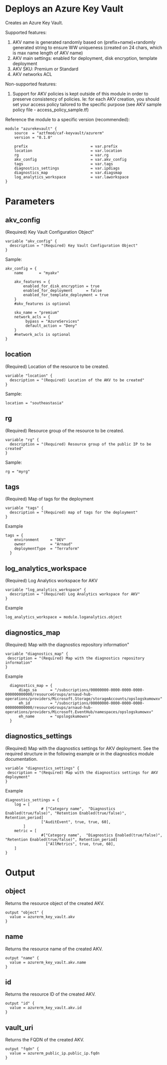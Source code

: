 # Deploys an Azure Key Vault
Creates an Azure Key Vault.

Supported features:
1. AKV name is generated randomly based on (prefix+name)+randomly generated string to ensure WW uniqueness (created on 24 chars, which is max name length of AKV name)
2. AKV main settings: enabled for deployment, disk encryption, template deployment
3. AKV SKU: Premium or Standard
4. AKV networks ACL

Non-supported features:
1. Support for AKV policies is kept outside of this module in order to preserve consistency of policies. Ie: for each AKV creation, you should set your access policy tailored to the specific purpose (see AKV sample policy file - access_policy_sample.tf)


Reference the module to a specific version (recommended):
```hcl
module "azurekevault" {
    source  = "aztfmod/caf-keyvault/azurerm"
    version = "0.1.0"

    prefix                            = var.prefix
    location                          = var.location
    rg                                = var.rg
    akv_config                        = var.akv_config
    tags                              = var.tags
    diagnostics_settings              = var.ipdiags
    diagnostics_map                   = var.diagsmap
    log_analytics_workspace           = var.laworkspace
}
```

# Parameters

## akv_config 
(Required) Key Vault Configuration Object"

```hcl
variable "akv_config" {
  description = "(Required) Key Vault Configuration Object"
}
```

Sample:
```hcl
akv_config = {
    name       = "myakv"

    akv_features = {
        enabled_for_disk_encryption = true
        enabled_for_deployment      = false
        enabled_for_template_deployment = true 
    } 
    #akv_features is optional

    sku_name = "premium"
    network_acls = {
         bypass = "AzureServices"
         default_action = "Deny"
    }
    #network_acls is optional
}
```

## location
(Required) Location of the resource to be created.
```hcl 
variable "location" {
  description = "(Required) Location of the AKV to be created"   
}
```

Sample:
```hcl 
location = "southeastasia"
```


## rg 
(Required) Resource group of the resource to be created. 

```hcl 
variable "rg" {
  description = "(Required) Resource group of the public IP to be created"    
}
```
Sample:
```hcl 
rg = "myrg"
```

## tags
(Required) Map of tags for the deployment
```hcl
variable "tags" {
  description = "(Required) map of tags for the deployment"
}
```
Example
```hcl
tags = {
    environment     = "DEV"
    owner           = "Arnaud"
    deploymentType  = "Terraform"
  }
```

## log_analytics_workspace
(Required) Log Analytics workspace for AKV
```hcl
variable "log_analytics_workspace" {
  description = "(Required) Log Analytics workspace for AKV"
}
```
Example
```hcl
log_analytics_workspace = module.loganalytics.object
```

## diagnostics_map
(Required) Map with the diagnostics repository information"
```hcl
variable "diagnostics_map" {
 description = "(Required) Map with the diagnostics repository information"
}
```
Example
```hcl
  diagnostics_map = {
      diags_sa      = "/subscriptions/00000000-0000-0000-0000-000000000000/resourceGroups/arnaud-hub-operations/providers/Microsoft.Storage/storageAccounts/opslogskumowxv"
      eh_id         = "/subscriptions/00000000-0000-0000-0000-000000000000/resourceGroups/arnaud-hub-operations/providers/Microsoft.EventHub/namespaces/opslogskumowxv"
      eh_name       = "opslogskumowxv"
  }
```

## diagnostics_settings
(Required) Map with the diagnostics settings for AKV deployment.
See the required structure in the following example or in the diagnostics module documentation.

```hcl
variable "diagnostics_settings" {
 description = "(Required) Map with the diagnostics settings for AKV deployment"
}
```
Example
```hcl
diagnostics_settings = {
    log = [
                # ["Category name",  "Diagnostics Enabled(true/false)", "Retention Enabled(true/false)", Retention_period] 
                ["AuditEvent", true, true, 60],
        ]
    metric = [
                #["Category name",  "Diagnostics Enabled(true/false)", "Retention Enabled(true/false)", Retention_period]                 
                  ["AllMetrics", true, true, 60],
    ]
}
```

# Output
## object
Returns the resource object of the created AKV.
```hcl
output "object" {
  value = azurerm_key_vault.akv
}
```

## name
Returns the resource name of the created AKV.
```hcl
output "name" {
  value = azurerm_key_vault.akv.name
}

```

## id
Returns the resource ID of the created AKV.
```hcl
output "id" {
  value = azurerm_key_vault.akv.id
}
```

## vault_uri
Returns the FQDN of the created AKV.
```hcl
output "fqdn" {
  value = azurerm_public_ip.public_ip.fqdn
}
```
